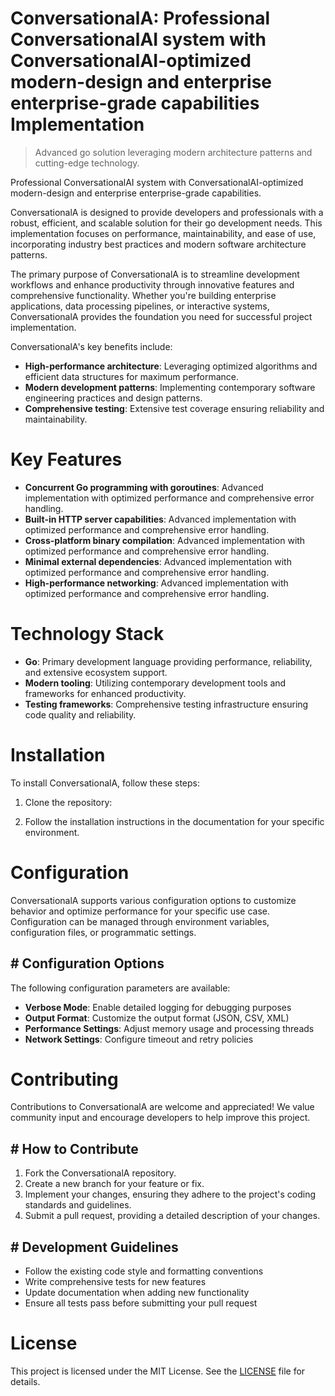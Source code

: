 <!-- fallback_ConversationalA_20250810130325_25127 -->

# ConversationalA: Professional ConversationalAI system with ConversationalAI-optimized modern-design and enterprise enterprise-grade capabilities Implementation
> Advanced go solution leveraging modern architecture patterns and cutting-edge technology.

Professional ConversationalAI system with ConversationalAI-optimized modern-design and enterprise enterprise-grade capabilities.

ConversationalA is designed to provide developers and professionals with a robust, efficient, and scalable solution for their go development needs. This implementation focuses on performance, maintainability, and ease of use, incorporating industry best practices and modern software architecture patterns.

The primary purpose of ConversationalA is to streamline development workflows and enhance productivity through innovative features and comprehensive functionality. Whether you're building enterprise applications, data processing pipelines, or interactive systems, ConversationalA provides the foundation you need for successful project implementation.

ConversationalA's key benefits include:

* **High-performance architecture**: Leveraging optimized algorithms and efficient data structures for maximum performance.
* **Modern development patterns**: Implementing contemporary software engineering practices and design patterns.
* **Comprehensive testing**: Extensive test coverage ensuring reliability and maintainability.

# Key Features

* **Concurrent Go programming with goroutines**: Advanced implementation with optimized performance and comprehensive error handling.
* **Built-in HTTP server capabilities**: Advanced implementation with optimized performance and comprehensive error handling.
* **Cross-platform binary compilation**: Advanced implementation with optimized performance and comprehensive error handling.
* **Minimal external dependencies**: Advanced implementation with optimized performance and comprehensive error handling.
* **High-performance networking**: Advanced implementation with optimized performance and comprehensive error handling.

# Technology Stack

* **Go**: Primary development language providing performance, reliability, and extensive ecosystem support.
* **Modern tooling**: Utilizing contemporary development tools and frameworks for enhanced productivity.
* **Testing frameworks**: Comprehensive testing infrastructure ensuring code quality and reliability.

# Installation

To install ConversationalA, follow these steps:

1. Clone the repository:


2. Follow the installation instructions in the documentation for your specific environment.

# Configuration

ConversationalA supports various configuration options to customize behavior and optimize performance for your specific use case. Configuration can be managed through environment variables, configuration files, or programmatic settings.

## # Configuration Options

The following configuration parameters are available:

* **Verbose Mode**: Enable detailed logging for debugging purposes
* **Output Format**: Customize the output format (JSON, CSV, XML)
* **Performance Settings**: Adjust memory usage and processing threads
* **Network Settings**: Configure timeout and retry policies

# Contributing

Contributions to ConversationalA are welcome and appreciated! We value community input and encourage developers to help improve this project.

## # How to Contribute

1. Fork the ConversationalA repository.
2. Create a new branch for your feature or fix.
3. Implement your changes, ensuring they adhere to the project's coding standards and guidelines.
4. Submit a pull request, providing a detailed description of your changes.

## # Development Guidelines

* Follow the existing code style and formatting conventions
* Write comprehensive tests for new features
* Update documentation when adding new functionality
* Ensure all tests pass before submitting your pull request

# License

This project is licensed under the MIT License. See the [LICENSE](https://github.com/laurindoisaac/ConversationalA/blob/main/LICENSE) file for details.
